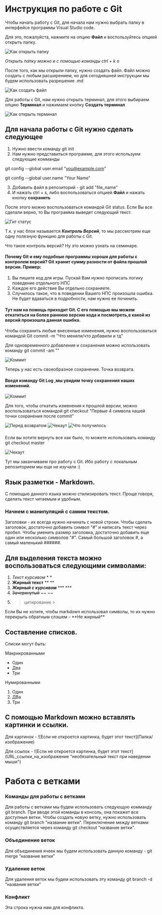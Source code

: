 # Инструкция по работе с Git
Чтобы начать работу с Git, для начала нам нужно выбрать папку в интерфейсе программы Visual Studio code.

Для это, пожалуйста, нажмите на опцию **Файл** и воспользуйтесь опцией открыть папку.

![Как открыть папку](pictures/0.png)

*Открыть папку можно и с помощью команды ctrl + k o*

После того, как мы открыли папку, нужно создать файл. Файл можно создать с любым расширением, но для сегодняшней инструкции мы будем использовать разрешение .md

![Как создать файл](pictures/1.png)

Для работы с Git, нам нужно открыть терминал, для этого выбираем опцию **Терминал** и нажимаем кнопку **Создать терминал**

![Как открыть терминал](Pictures/2.png)

## Для начала работы с Git нужно сделать следующее 
1. Нужно ввести команду git init
2. Нам нужно представиться программе, для этого используем следующие комманды

git config --global user.email "you@example.com"  

git config --global user.name "Your Name"

3. Добавить файл в репозиторий - git add "file_name"
4. И нажать ctrl + s, либо воспользоваться опцией **Файл** и нажать кнопку **сохранить**

После этого можно воспользоваться командой Git status. Если Вы все сделали верно, то Вы программа выведет следующий текст. 

![Гит статус](Pictures/4.png)

Т.к. у нас блок называется ***Контроль Версий***, то мы рассмотрим еще одну полезную функцию для работы с Git.

Что такое контроль версий? Ну это можно узнать на семинаре. 

#### Почему Git и ему подобные программы хороши для работы с контролем версий? Git хранит сумму разности от файла прошлой версии. Пример:
1. Вы пишите код для игры. Пускай Вам нужно прописать логику поведение отдельного НПС
2. Каждое его действие Вы отдельно сохраняете.
3. Случилось такое, что в поведении Вашего НПС произошла ошибка. Не будет вдаваться в подробности, нам нужно ее починить. 
#### Тут нам на помощь приходит Git. С его помощью мы можем откатиться на более раннюю версию кода и посмотреть,в какой из версий произошла данная ошибка.

Чтобы сохранить любые внесенные изменения, нужно воспользоваться командой Git commit -m "Что меняли/что добавили и тд"

Для одновременного добавления и сохранения можно использовать команду git commit -am ""

![Коммит](Pictures/5.png)

Теперь у нас есть своеобразное сохранение. Точка возврата. 

#### Введя команду Git Log ,мы увидим точку сохранения наших изменений.

![Коммит](Pictures/6.png)

Для того, чтобы откатить изменения к прошлой версии, можно воспользоваться командой git checkout "Первые 4 символа нашей точки сохранения после commit" 

![Перед возвратом](Pictures/7.png)
![Чекаут](Pictures/8.png)
![Что получилось](Pictures/9.png)

### 
Если вы хотите вернуть все как было, то можете использовать команду git checkout master

![Чекаут](Pictures/10.png)

Тут мы заканчиваем про работу с Git. Ибо работу с локальным репозиторием мы еще не изучали :)

## Язык разметки - Markdown.
С помощью данного языка можно стилизировать текст. Проще говоря, сделать текст читаемым и удобным. 

### Начнем с манипуляций с самим текстом.
Заголовки - их всегда нужно начинать с новой строки. Чтобы сделать заголовок, достаточно добавить символ "#" и написать текст через пробел. Чтобы уменить размер заголовка, достаточно добавить еще один или несколько символов "#". Самый большой заголовок #, а самый маленький ######.

## Для выделения текста можно воспользоваться следующими символами:
1. *Текст курсивом* * *
2. **Жирный текст** ** **
3. ***Жирный с курсивом*** *** ***
4. ~~Зачеркнутый~~ ~~ ~~
5. > цитирование >

Если Вы не хотите, чтобы markdown использовал символы, то их нужно перекрыть обратным слэшем - \*\*Не жирный\*\* 

## Составление списков.
Списки могут быть:

Макрикрованными
* Один
* Два
* Три

Нумированными 
1. Один
2. ДВа
3. Три

## С помощью Markdown можно вставлять картинки и ссылки.

Для картинок - ![Если не откроется картинка, будет этот текст](Папка/изображение\)

Для ссылок - ![Если не откроется картинка, будет этот текст](URL_ссылки_на_изображение "необязательный текст при наведении мыши"\)

# Работа с ветками

### Команды для работы с ветками

Для работы с ветками мы будем использовать следующую комманду git branch. При вводе этой команды в консоль, она покажет все доступные ветки. Чтобы создать новую ветку, нужно использовать команду git branch "название ветки". Переключение между ветками осуществляется через команду git checkout "название ветки".

### Объединение веток

Для объединения ячеек мы будем использовать данную команду - git merge “название ветки”

### Удаление веток

Для удаления веток мы будем использовать эту команду  git branch -d “название ветки”

### Конфликт

Эта строка нужна нам для конфликта.
